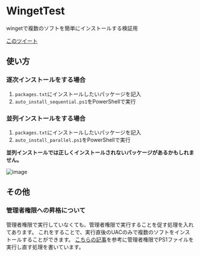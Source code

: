 # WingetTest
wingetで複数のソフトを簡単にインストールする検証用

[このツイート](https://twitter.com/mkc1370/status/1567036982215450625)

## 使い方
### 逐次インストールをする場合
1. `packages.txt`にインストールしたいパッケージを記入
2. `auto_install_sequential.ps1`をPowerShellで実行

### 並列インストールをする場合
1. `packages.txt`にインストールしたいパッケージを記入
2. `auto_install_parallel.ps1`をPowerShellで実行

**並列インストールでは正しくインストールされないパッケージがあるかもしれません。**

![image](https://user-images.githubusercontent.com/40651807/189394031-230a119f-149b-4b2a-bca9-6fbc3bdf0b10.png)

## その他
### 管理者権限への昇格について
管理者権限で実行していなくても、管理者権限で実行することを促す処理を入れてあります。
これをすることで、実行直後のUACのみで複数のソフトをインストールすることができます。
[こちらの記事](https://www.cats-insteadof-pc.net/wpdb/index.php/2021/12/31/runas/)を参考に管理者権限でPS1ファイルを実行し直す処理を書いています。
